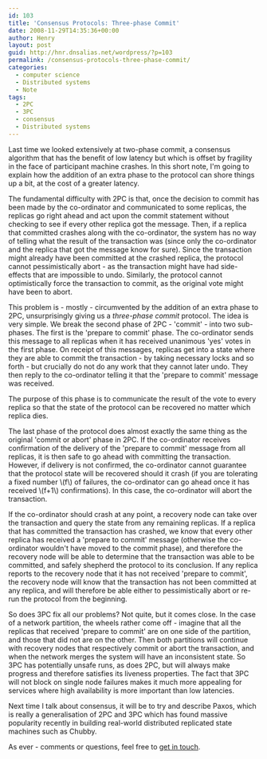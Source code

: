 ```yaml
---
id: 103
title: 'Consensus Protocols: Three-phase Commit'
date: 2008-11-29T14:35:36+00:00
author: Henry
layout: post
guid: http://hnr.dnsalias.net/wordpress/?p=103
permalink: /consensus-protocols-three-phase-commit/
categories:
  - computer science
  - Distributed systems
  - Note
tags:
  - 2PC
  - 3PC
  - consensus
  - Distributed systems
---
```

Last time we looked extensively at two-phase commit, a consensus algorithm that has the benefit of low latency but which is offset by fragility in the face of participant machine crashes. In this short note, I'm going to explain how the addition of an extra phase to the protocol can shore things up a bit, at the cost of a greater latency.

<!--more-->

The fundamental difficulty with 2PC is that, once the decision to commit has been made by the co-ordinator and communicated to some replicas, the replicas go right ahead and act upon the commit statement without checking to see if every other replica got the message. Then, if a replica that committed crashes along with the co-ordinator, the system has no way of telling what the result of the transaction was (since only the co-ordinator and the replica that got the message know for sure). Since the transaction might already have been committed at the crashed replica, the protocol cannot pessimistically abort - as the transaction might have had side-effects that are impossible to undo. Similarly, the protocol cannot optimistically force the transaction to commit, as the original vote might have been to abort.

This problem is - mostly - circumvented by the addition of an extra phase to 2PC, unsurprisingly giving us a _three-phase commit_ protocol. The idea is very simple. We break the second phase of 2PC - 'commit' - into two sub-phases. The first is the 'prepare to commit' phase. The co-ordinator sends this message to all replicas when it has received unanimous 'yes' votes in the first phase. On receipt of this messages, replicas get into a state where they are able to commit the transaction - by taking necessary locks and so forth - but crucially do not do any work that they cannot later undo. They then reply to the co-ordinator telling it that the 'prepare to commit' message was received.

The purpose of this phase is to communicate the result of the vote to every replica so that the state of the protocol can be recovered no matter which replica dies.

The last phase of the protocol does almost exactly the same thing as the original 'commit or abort' phase in 2PC. If the co-ordinator receives confirmation of the delivery of the 'prepare to commit' message from all replicas, it is then safe to go ahead with committing the transaction. However, if delivery is not confirmed, the co-ordinator cannot guarantee that the protocol state will be recovered should it crash (if you are tolerating a fixed number  \\(f\\) of failures, the co-ordinator can go ahead once it has received  \\(f+1\\) confirmations). In this case, the co-ordinator will abort the transaction.

If the co-ordinator should crash at any point, a recovery node can take over the transaction and query the state from any remaining replicas. If a replica that has committed the transaction has crashed, we know that every other replica has received a 'prepare to commit' message (otherwise the co-ordinator wouldn't have moved to the commit phase), and therefore the recovery node will be able to determine that the transaction was able to be committed, and safely shepherd the protocol to its conclusion. If any replica reports to the recovery node that it has not received 'prepare to commit', the recovery node will know that the transaction has not been committed at any replica, and will therefore be able either to pessimistically abort or re-run the protocol from the beginning.

So does 3PC fix all our problems? Not quite, but it comes close. In the case of a network partition, the wheels rather come off - imagine that all the replicas that received 'prepare to commit' are on one side of the partition, and those that did not are on the other. Then both partitions will continue with recovery nodes that respectively commit or abort the transaction, and when the network merges the system will have an inconsistent state. So 3PC has potentially unsafe runs, as does 2PC, but will always make progress and therefore satisfies its liveness properties. The fact that 3PC will not block on single node failures makes it much more appealing for services where high availability is more important than low latencies.

Next time I talk about consensus, it will be to try and describe Paxos, which is really a generalisation of 2PC and 3PC which has found massive popularity recently in building real-world distributed replicated state machines such as Chubby.

As ever - comments or questions, feel free to [get in touch](mailto:henry.robinson@gmail.com).
